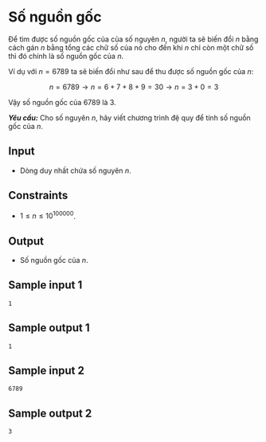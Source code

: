 # Số nguồn gốc

Để tìm được số nguồn gốc của của số nguyên $n$, người ta sẽ biến đổi $n$ bằng cách gán $n$ bằng tổng các chữ số của nó cho đến khi $n$ chỉ còn một chữ số thì đó chính là số nguồn gốc của $n$.

Ví dụ với $n = 6789$ ta sẽ biến đổi như sau để thu được số nguồn gốc của $n$:

$$n = 6789 \to n = 6 + 7 + 8 + 9 = 30 \to n = 3 + 0 = 3$$

Vậy số nguồn gốc của $6789$ là $3$.

***Yêu cầu:*** Cho số nguyên $n$, hãy viết chương trình đệ quy để tính số nguồn gốc của $n$.

## Input

- Dòng duy nhất chứa số nguyên $n$.

## Constraints

- $1 \le n \le 10^{100000}$.

## Output

- Số nguồn gốc của $n$.

## Sample input 1

```
1
```

## Sample output 1

```
1
```

## Sample input 2

```
6789
```

## Sample output 2

```
3
```

